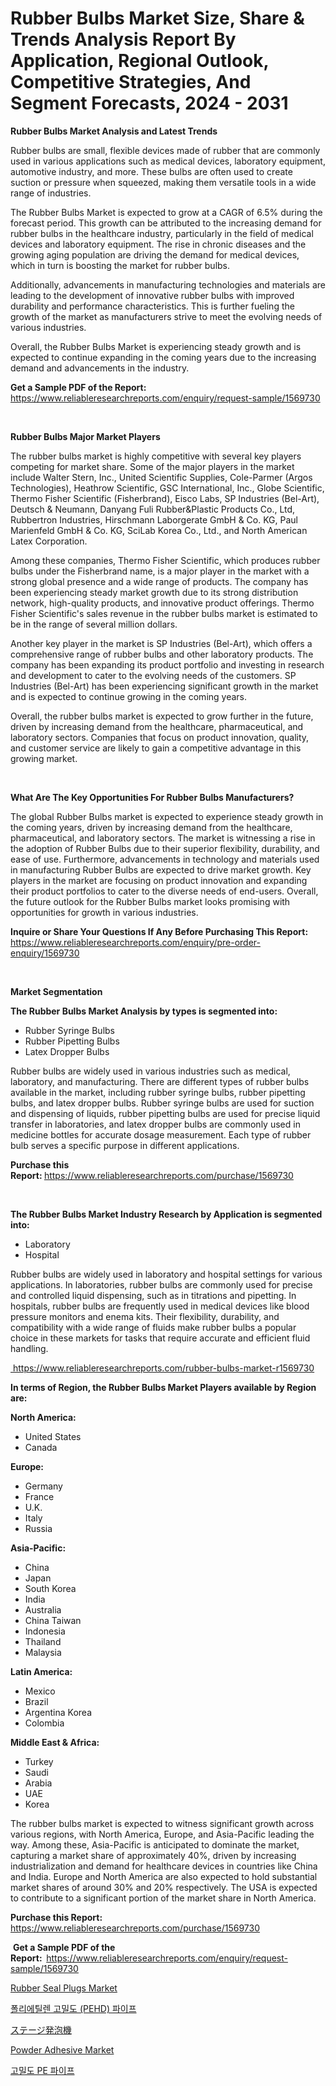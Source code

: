 <p><h1>Rubber Bulbs Market Size, Share & Trends Analysis Report By Application, Regional Outlook, Competitive Strategies, And Segment Forecasts, 2024 - 2031</h1></p><p><strong>Rubber Bulbs Market Analysis and Latest Trends</strong></p>
<p><p>Rubber bulbs are small, flexible devices made of rubber that are commonly used in various applications such as medical devices, laboratory equipment, automotive industry, and more. These bulbs are often used to create suction or pressure when squeezed, making them versatile tools in a wide range of industries.</p><p>The Rubber Bulbs Market is expected to grow at a CAGR of 6.5% during the forecast period. This growth can be attributed to the increasing demand for rubber bulbs in the healthcare industry, particularly in the field of medical devices and laboratory equipment. The rise in chronic diseases and the growing aging population are driving the demand for medical devices, which in turn is boosting the market for rubber bulbs.</p><p>Additionally, advancements in manufacturing technologies and materials are leading to the development of innovative rubber bulbs with improved durability and performance characteristics. This is further fueling the growth of the market as manufacturers strive to meet the evolving needs of various industries.</p><p>Overall, the Rubber Bulbs Market is experiencing steady growth and is expected to continue expanding in the coming years due to the increasing demand and advancements in the industry.</p></p>
<p><strong>Get a Sample PDF of the Report:&nbsp;</strong> <a href="https://www.reliableresearchreports.com/enquiry/request-sample/1569730">https://www.reliableresearchreports.com/enquiry/request-sample/1569730</a></p>
<p>&nbsp;</p>
<p><strong>Rubber Bulbs Major Market Players</strong></p>
<p><p>The rubber bulbs market is highly competitive with several key players competing for market share. Some of the major players in the market include Walter Stern, Inc., United Scientific Supplies, Cole-Parmer (Argos Technologies), Heathrow Scientific, GSC International, Inc., Globe Scientific, Thermo Fisher Scientific (Fisherbrand), Eisco Labs, SP Industries (Bel-Art), Deutsch & Neumann, Danyang Fuli Rubber&Plastic Products Co., Ltd, Rubbertron Industries, Hirschmann Laborgerate GmbH & Co. KG, Paul Marienfeld GmbH & Co. KG, SciLab Korea Co., Ltd., and North American Latex Corporation.</p><p>Among these companies, Thermo Fisher Scientific, which produces rubber bulbs under the Fisherbrand name, is a major player in the market with a strong global presence and a wide range of products. The company has been experiencing steady market growth due to its strong distribution network, high-quality products, and innovative product offerings. Thermo Fisher Scientific's sales revenue in the rubber bulbs market is estimated to be in the range of several million dollars.</p><p>Another key player in the market is SP Industries (Bel-Art), which offers a comprehensive range of rubber bulbs and other laboratory products. The company has been expanding its product portfolio and investing in research and development to cater to the evolving needs of the customers. SP Industries (Bel-Art) has been experiencing significant growth in the market and is expected to continue growing in the coming years.</p><p>Overall, the rubber bulbs market is expected to grow further in the future, driven by increasing demand from the healthcare, pharmaceutical, and laboratory sectors. Companies that focus on product innovation, quality, and customer service are likely to gain a competitive advantage in this growing market.</p></p>
<p>&nbsp;</p>
<p><strong>What Are The Key Opportunities For Rubber Bulbs Manufacturers?</strong></p>
<p><p>The global Rubber Bulbs market is expected to experience steady growth in the coming years, driven by increasing demand from the healthcare, pharmaceutical, and laboratory sectors. The market is witnessing a rise in the adoption of Rubber Bulbs due to their superior flexibility, durability, and ease of use. Furthermore, advancements in technology and materials used in manufacturing Rubber Bulbs are expected to drive market growth. Key players in the market are focusing on product innovation and expanding their product portfolios to cater to the diverse needs of end-users. Overall, the future outlook for the Rubber Bulbs market looks promising with opportunities for growth in various industries.</p></p>
<p><strong>Inquire or Share Your Questions If Any Before Purchasing This Report:</strong> <a href="https://www.reliableresearchreports.com/enquiry/pre-order-enquiry/1569730">https://www.reliableresearchreports.com/enquiry/pre-order-enquiry/1569730</a></p>
<p>&nbsp;</p>
<p><strong>Market Segmentation</strong></p>
<p><strong>The Rubber Bulbs Market Analysis by types is segmented into:</strong></p>
<p><ul><li>Rubber Syringe Bulbs</li><li>Rubber Pipetting Bulbs</li><li>Latex Dropper Bulbs</li></ul></p>
<p><p>Rubber bulbs are widely used in various industries such as medical, laboratory, and manufacturing. There are different types of rubber bulbs available in the market, including rubber syringe bulbs, rubber pipetting bulbs, and latex dropper bulbs. Rubber syringe bulbs are used for suction and dispensing of liquids, rubber pipetting bulbs are used for precise liquid transfer in laboratories, and latex dropper bulbs are commonly used in medicine bottles for accurate dosage measurement. Each type of rubber bulb serves a specific purpose in different applications.</p></p>
<p><strong>Purchase this Report:&nbsp;</strong><a href="https://www.reliableresearchreports.com/purchase/1569730">https://www.reliableresearchreports.com/purchase/1569730</a></p>
<p>&nbsp;</p>
<p><strong>The Rubber Bulbs Market Industry Research by Application is segmented into:</strong></p>
<p><ul><li>Laboratory</li><li>Hospital</li></ul></p>
<p><p>Rubber bulbs are widely used in laboratory and hospital settings for various applications. In laboratories, rubber bulbs are commonly used for precise and controlled liquid dispensing, such as in titrations and pipetting. In hospitals, rubber bulbs are frequently used in medical devices like blood pressure monitors and enema kits. Their flexibility, durability, and compatibility with a wide range of fluids make rubber bulbs a popular choice in these markets for tasks that require accurate and efficient fluid handling.</p></p>
<p><a href="https://www.reliableresearchreports.com/rubber-bulbs-market-r1569730">&nbsp;https://www.reliableresearchreports.com/rubber-bulbs-market-r1569730</a></p>
<p><strong>In terms of Region, the Rubber Bulbs Market Players available by Region are:</strong></p>
<p>
    <p> <strong> North America: </strong>
        <ul>
            <li>United States</li>
            <li>Canada</li>
        </ul>
        </p> 
    <p> <strong> Europe: </strong>
        <ul>
            <li>Germany</li>
            <li>France</li>
            <li>U.K.</li>
            <li>Italy</li>
            <li>Russia</li>
        </ul>
        </p> 
    <p> <strong> Asia-Pacific: </strong>
        <ul>
            <li>China</li>
            <li>Japan</li>
            <li>South Korea</li>
            <li>India</li>
            <li>Australia</li>
            <li>China Taiwan</li>
            <li>Indonesia</li>
            <li>Thailand</li>
            <li>Malaysia</li>
        </ul>
        </p> 
    <p> <strong> Latin America: </strong>
        <ul>
            <li>Mexico</li>
            <li>Brazil</li>
            <li>Argentina Korea</li>
            <li>Colombia</li>
        </ul>
        </p> 
    <p> <strong> Middle East & Africa: </strong>
        <ul>
            <li>Turkey</li>
            <li>Saudi</li>
            <li>Arabia</li>
            <li>UAE</li>
            <li>Korea</li>
        </ul>
    </p>
    </p>
<p><p>The rubber bulbs market is expected to witness significant growth across various regions, with North America, Europe, and Asia-Pacific leading the way. Among these, Asia-Pacific is anticipated to dominate the market, capturing a market share of approximately 40%, driven by increasing industrialization and demand for healthcare devices in countries like China and India. Europe and North America are also expected to hold substantial market shares of around 30% and 20% respectively. The USA is expected to contribute to a significant portion of the market share in North America.</p></p>
<p><strong>Purchase this Report: </strong><a href="https://www.reliableresearchreports.com/purchase/1569730">https://www.reliableresearchreports.com/purchase/1569730</a></p>
<p>&nbsp;<strong>Get a Sample PDF of the Report:&nbsp;&nbsp;</strong><a href="https://www.reliableresearchreports.com/enquiry/request-sample/1569730">https://www.reliableresearchreports.com/enquiry/request-sample/1569730</a></p>
<p><strong></strong></p>
<p><p><a href="https://github.com/seekum/Market-Research-Report-List-3/blob/main/rubber-seal-plugs-market.md">Rubber Seal Plugs Market</a></p><p><a href="https://github.com/risastia4/Market-Research-Report-List-1/blob/main/9299436103346.md">폴리에틸렌 고밀도 (PEHD) 파이프</a></p><p><a href="https://github.com/RudyBoyer2017/Market-Research-Report-List-1/blob/main/2753048108589.md">ステージ発泡機</a></p><p><a href="https://github.com/timeliteaut/Market-Research-Report-List-3/blob/main/powder-adhesive-market.md">Powder Adhesive Market</a></p><p><a href="https://github.com/ThomasElmes2022/Market-Research-Report-List-1/blob/main/5558442103347.md">고밀도 PE 파이프</a></p></p>